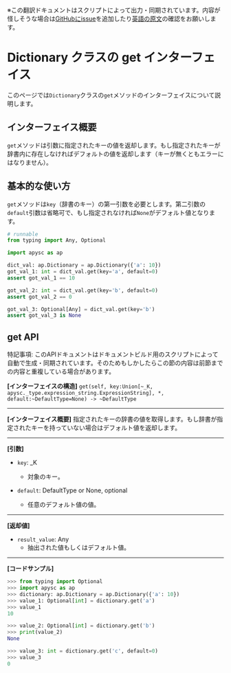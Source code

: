<span class="inconspicuous-txt">※この翻訳ドキュメントはスクリプトによって出力・同期されています。内容が怪しそうな場合は<a href="https://github.com/simon-ritchie/apysc/issues" target="_blank">GitHubにissue</a>を追加したり[英語の原文](../en/dictionary_get.html)の確認をお願いします。</span>

# Dictionary クラスの get インターフェイス

このページでは`Dictionary`クラスの`get`メソッドのインターフェイスについて説明します。

## インターフェイス概要

`get`メソッドは引数に指定されたキーの値を返却します。もし指定されたキーが辞書内に存在しなければデフォルトの値を返却します（キーが無くともエラーにはなりません）。

## 基本的な使い方

`get`メソッドは`key`（辞書のキー）の第一引数を必要とします。第二引数の`default`引数は省略可で、もし指定されなければ`None`がデフォルト値となります。

```py
# runnable
from typing import Any, Optional

import apysc as ap

dict_val: ap.Dictionary = ap.Dictionary({'a': 10})
got_val_1: int = dict_val.get(key='a', default=0)
assert got_val_1 == 10

got_val_2: int = dict_val.get(key='b', default=0)
assert got_val_2 == 0

got_val_3: Optional[Any] = dict_val.get(key='b')
assert got_val_3 is None
```

## get API

<span class="inconspicuous-txt">特記事項: このAPIドキュメントはドキュメントビルド用のスクリプトによって自動で生成・同期されています。そのためもしかしたらこの節の内容は前節までの内容と重複している場合があります。</span>

**[インターフェイスの構造]** `get(self, key:Union[~_K, apysc._type.expression_string.ExpressionString], *, default:~DefaultType=None) -> ~DefaultType`<hr>

**[インターフェイス概要]** 指定されたキーの辞書の値を取得します。もし辞書が指定されたキーを持っていない場合はデフォルト値を返却します。<hr>

**[引数]**

- `key`: _K
  - 対象のキー。

- `default`: DefaultType or None, optional
  - 任意のデフォルト値の値。

<hr>

**[返却値]**

- `result_value`: Any
  - 抽出された値もしくはデフォルト値。

<hr>

**[コードサンプル]**

```py
>>> from typing import Optional
>>> import apysc as ap
>>> dictionary: ap.Dictionary = ap.Dictionary({'a': 10})
>>> value_1: Optional[int] = dictionary.get('a')
>>> value_1
10

>>> value_2: Optional[int] = dictionary.get('b')
>>> print(value_2)
None

>>> value_3: int = dictionary.get('c', default=0)
>>> value_3
0
```